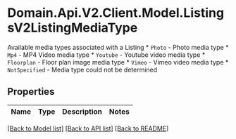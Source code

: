 # Domain.Api.V2.Client.Model.ListingsV2ListingMediaType
Available media types associated with a Listing  * `Photo` - Photo media type * `Mp4` - MP4 Video media type * `Youtube` - Youtube video media type * `Floorplan` - Floor plan image media type * `Vimeo` - Vimeo video media type * `NotSpecified` - Media type could not be determined
## Properties

Name | Type | Description | Notes
------------ | ------------- | ------------- | -------------

[[Back to Model list]](../README.md#documentation-for-models) [[Back to API list]](../README.md#documentation-for-api-endpoints) [[Back to README]](../README.md)

